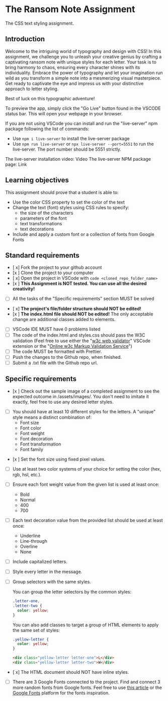 # The Ransom Note Assignment

The CSS text styling assignment.

## Introduction

Welcome to the intriguing world of typography and design with CSS! In this assignment, we challenge you to unleash your creative genius by crafting a captivating ransom note with unique styles for each letter. Your task is to bring harmony to chaos, ensuring every character shines with its individuality. Embrace the power of typography and let your imagination run wild as you transform a simple note into a mesmerizing visual masterpiece. Get ready to captivate the eye and impress us with your distinctive approach to letter styling.

Best of luck on this typographic adventure!

To preview the app, simply click the "Go Live" button found in the VSCODE status bar. This will open your webpage in your browser.

If you are not using VSCode you can install and run the "live-server" npm package following the list of commands:

- Use `npm i live-server` to install the live-server package
- Use `npm run live-server` or `npx live-server --port=5551` to run the live-server. The port number should be 5551 strictly.

The live-server installation video: Video
The live-server NPM package page: Link

## Learning objectives

This assignment should prove that a student is able to:

- Use the color CSS property to set the color of the text
- Change the text (font) styles using CSS rules to specify:
  - the size of the characters
  - parameters of the font
  - text transformations
  - text decorations
- Include and apply a custom font or a collection of fonts from Google Fonts

## Standard requirements

- [ x] Fork the project to your github account
- [x ] Clone the project to your computer
- [ x] Open the project in VSCode with `code <cloned_repo_folder_name>`
- [x ] **This Assignment is NOT tested. You can use all the desired creativity!**
- [ ] All the tasks of the "Specific requirements" section MUST be solved
- [ x] **The project's file/folder structure should NOT be edited!**
- [x ] **The index.html file should NOT be edited!** The only acceptable change are additional classes added to elements.
- [ ] VSCode IDE MUST have 0 problems listed
- [ ] The code of the index.html and styles.css should pass the W3C validation (Feel free to use either the "[w3c web validator](https://marketplace.visualstudio.com/items?itemName=CelianRiboulet.webvalidator)" VSCode extension or the "[Online w3c Markup Validation Service](https://validator.w3.org/#validate_by_input)")
- [ ] The code MUST be formatted with Prettier.
- [ ] Push the changes to the Github repo, when finished.
- [ ] Submit a .txt file with the Github repo url.

## Specific requirements

- [x ] Check out the sample image of a completed assignment to see the expected outcome in /assets/images/. You don't need to imitate it exactly, feel free to use any desired letter styles.
- [ ] You should have at least 10 different styles for the letters. A "unique" style means a distinct combination of:
  - Font size
  - Font color
  - Font weight
  - Font decoration
  - Font transformation
  - Font family
- [x ] Set the font size using fixed pixel values.
- [ ] Use at least two color systems of your choice for setting the color (hex, rgb, hsl, etc.).
- [ ] Ensure each font weight value from the given list is used at least once:
  - Bold
  - Normal
  - 400
  - 700
- [ ] Each text decoration value from the provided list should be used at least once:
  - Underline
  - Line-through
  - Overline
  - None
- [ ] Include capitalized letters.
- [ ] Style every letter in the message.
- [ ] Group selectors with the same styles.

  You can group the letter selectors by the common styles:

  ```CSS
  .letter-one,
  .letter-two {
    color: yellow;
  }
  ```

  You can also add classes to target a group of HTML elements to apply the same set of styles:

  ```CSS
  .yellow-letter {
    color: yellow;
  }
  ```

  ```HTML
  <div class="yellow-letter letter-one">L</div>
  <div class="yellow-letter letter-two">W</div>
  ```

- [ x] The HTML document should NOT have inline styles.
- [ ] There are 3 Google Fonts connected to the project. Find and connect 3 more random fonts from Google fonts. Feel free to use [this article](https://www.webdesignerdepot.com/2021/09/21-exceptional-google-fonts-you-probably-havent-discovered-yet/) or the [Google Fonts](https://fonts.google.com/) platform for the fonts inspiration.
